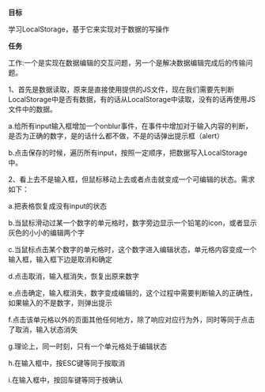 **目标**

学习LocalStorage，基于它来实现对于数据的写操作

**任务**

工作:一个是实现在数据编辑的交互问题，另一个是解决数据编辑完成后的传输问题。

1、首先是数据读取，原来是直接使用提供的JS文件，现在我们需要先判断LocalStorage中是否有数据，有的话从LocalStorage中读取，没有的话再使用JS文件中的数据。

a.给所有input输入框增加一个onblur事件，在事件中增加对于输入内容的判断，是否为正确的数字，是的话什么都不做，不是的话弹出提示框（alert）

b.点击保存的时候，遍历所有input，按照一定顺序，把数据写入LocalStorage中。

2、看上去不是输入框，但鼠标移动上去或者点击就变成一个可编辑的状态。需求如下：

a.把表格恢复成没有input的状态

b.当鼠标滑动过某一个数字的单元格时，数字旁边显示一个铅笔的icon，或者显示灰色的小小的编辑两个字

c.当鼠标点击某个数字的单元格时，这个数字进入编辑状态，单元格内容变成一个输入框，输入框下边是取消和确定

d.点击取消，输入框消失，恢复出原来数字

e.点击确定，输入框消失，数字变成编辑的，这个过程中需要判断输入的正确性，如果输入的不是数字，则弹出提示

f.点击该单元格以外的页面其他任何地方，除了响应对应行为外，同时等同于点击了取消，输入状态消失

g.理论上，同一时刻，只有一个单元格处于编辑状态

h.在输入框中，按ESC键等同于按取消

i.在输入框中，按回车键等同于按确认
